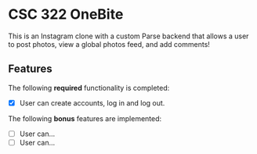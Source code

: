 # CSC 322 OneBite

This is an Instagram clone with a custom Parse backend that allows a user to post photos, view a global photos feed, and add comments!



## Features

The following **required** functionality is completed:

- [x] User can create accounts, log in and log out.

The following **bonus** features are implemented:

- [ ] User can...
- [ ] User can...
